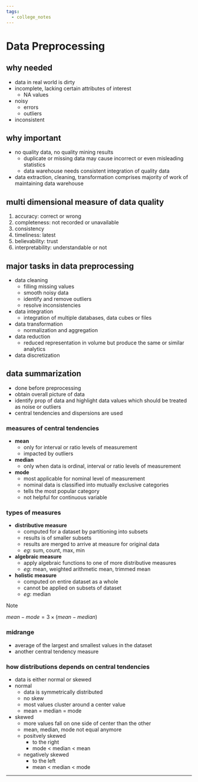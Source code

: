 ```yaml
---
tags:
  - college_notes
---
```

# Data Preprocessing

## why needed
- data in real world is dirty
- incomplete, lacking certain attributes of interest
	- NA values
- noisy
	- errors
	- outliers
- inconsistent

## why important
- no quality data, no quality mining results
	- duplicate or missing data may cause incorrect or even misleading statistics
	- data warehouse needs consistent integration of quality data
- data extraction, cleaning, transformation comprises majority of work of maintaining data warehouse

## multi dimensional measure of data quality
1. accuracy: correct or wrong
2. completeness: not recorded or unavailable
3. consistency
4. timeliness: latest
5. believability: trust
6. interpretability: understandable or not

## major tasks in data preprocessing
- data cleaning
	- filling missing values
	- smooth noisy data
	- identify and remove outliers
	- resolve inconsistencies
- data integration
	- integration of multiple databases, data cubes or files
- data transformation
	- normalization and aggregation
- data reduction
	- reduced representation in volume but produce the same or similar analytics
- data discretization

## data summarization
- done before preprocessing
- obtain overall picture of data
- identify prop of data and highlight data values which should be treated as noise or outliers
- central tendencies and dispersions are used

### measures of central tendencies
- **mean**
	- only for interval or ratio levels of measurement
	- impacted by outliers
- **median**
	- only when data is ordinal, interval or ratio levels of measurement
- **mode**
	- most applicable for nominal level of measurement
	- nominal data is classified into mutually exclusive categories
	- tells the most popular category
	- not helpful for continuous variable

### types of measures
- **distributive measure**
	- computed for a dataset by partitioning into subsets
	- results is of smaller subsets
	- results are merged to arrive at measure for original data
	- *eg*: sum, count, max, min
- **algebraic measure** 
	- apply algebraic functions to one of more distributive measures
	- *eg*: mean, weighted arithmetic mean, trimmed mean
- **holistic measure**
	- computed on entire dataset as a whole
	- cannot be applied on subsets of dataset
	- *eg*: median

>[!NOTE]
>$mean-mode = 3 \times (mean-median)$

### midrange
- average of the largest and smallest values in the dataset
- another central tendency measure

### how distributions depends on central tendencies
- data is either normal or skewed
- normal
	- data is symmetrically distributed
	- no skew
	- most values cluster around a center value
	- mean = median = mode
- skewed
	- more values fall on one side of center than the other
	- mean, median, mode not equal anymore
	- positvely skewed
		- to the right
		- mode < median < mean
	- negatively skewed
		- to the left
		- mean < median < mode

---
